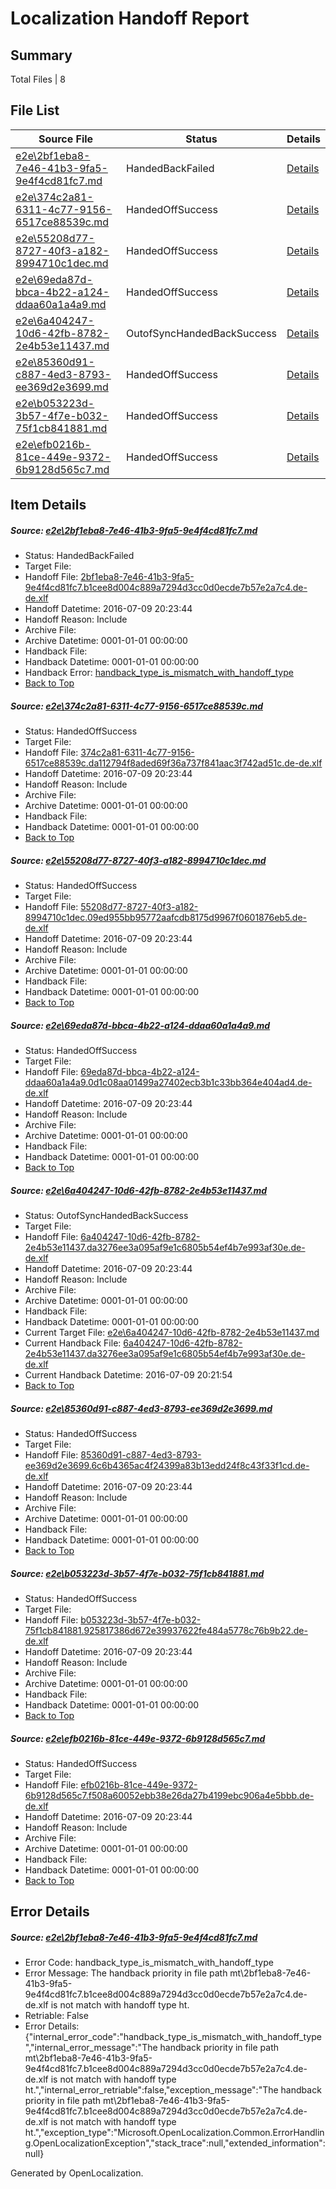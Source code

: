 # <a name='report-top'></a> Localization Handoff Report

## Summary
 Total Files | 8

## File List
 Source File | Status | Details 
 ----------- | ------ | ------- 
 [e2e\2bf1eba8-7e46-41b3-9fa5-9e4f4cd81fc7.md](https://github.com/OpenLocalizationTestOrg/oltest/blob/3d96549199d50b877396b059fb37003fdd40d565/e2e/2bf1eba8-7e46-41b3-9fa5-9e4f4cd81fc7.md) | HandedBackFailed | [Details](#d51412722b7e266aec37768b9708e13c1c1be79c1)
 [e2e\374c2a81-6311-4c77-9156-6517ce88539c.md](https://github.com/OpenLocalizationTestOrg/oltest/blob/a4f5210fbcd22a23c2dc7dbe537678769e05ad08/e2e/374c2a81-6311-4c77-9156-6517ce88539c.md) | HandedOffSuccess | [Details](#55dbce6fa99bcc230a2d22e96ae4adfd45a9356d2)
 [e2e\55208d77-8727-40f3-a182-8994710c1dec.md](https://github.com/OpenLocalizationTestOrg/oltest/blob/ab75b0364d64b90ec79e37cbb01a95ff980a27ef/e2e/55208d77-8727-40f3-a182-8994710c1dec.md) | HandedOffSuccess | [Details](#41bac9f8471eb4a243f0f65e63b21c2c9c34ad574)
 [e2e\69eda87d-bbca-4b22-a124-ddaa60a1a4a9.md](https://github.com/OpenLocalizationTestOrg/oltest/blob/d917264d06ec50725863e5e4f97e6987bfaef2e2/e2e/69eda87d-bbca-4b22-a124-ddaa60a1a4a9.md) | HandedOffSuccess | [Details](#d679c2cc9bb51914a0888816c7ec05bafdce1dde5)
 [e2e\6a404247-10d6-42fb-8782-2e4b53e11437.md](https://github.com/OpenLocalizationTestOrg/oltest/blob/33354a7493b11b5784d84311e35614800d6a3165/e2e/6a404247-10d6-42fb-8782-2e4b53e11437.md) | OutofSyncHandedBackSuccess | [Details](#2bbe799a80b8e34592f6ffbd3b862e078ad750de6)
 [e2e\85360d91-c887-4ed3-8793-ee369d2e3699.md](https://github.com/OpenLocalizationTestOrg/oltest/blob/23ebabba8b0960d6d5e3437df37e0e357980a8fb/e2e/85360d91-c887-4ed3-8793-ee369d2e3699.md) | HandedOffSuccess | [Details](#60296c8e05bc1bd2f57103f5c2069ae1993ee47e7)
 [e2e\b053223d-3b57-4f7e-b032-75f1cb841881.md](https://github.com/OpenLocalizationTestOrg/oltest/blob/bae45dfbd10811fb3a690f27746c58f81a32daf7/e2e/b053223d-3b57-4f7e-b032-75f1cb841881.md) | HandedOffSuccess | [Details](#7b70dda13472c0b811c5678cbefb4e2675e5cef810)
 [e2e\efb0216b-81ce-449e-9372-6b9128d565c7.md](https://github.com/OpenLocalizationTestOrg/oltest/blob/6ca3867048601e8f5dc12bb972f29e4fe541cd4a/e2e/efb0216b-81ce-449e-9372-6b9128d565c7.md) | HandedOffSuccess | [Details](#1c981e90c657e85796ebaa7515a4d1b9b149f2c115)

## Item Details
##### <a name='d51412722b7e266aec37768b9708e13c1c1be79c1'></a> Source: [e2e\2bf1eba8-7e46-41b3-9fa5-9e4f4cd81fc7.md](https://github.com/OpenLocalizationTestOrg/oltest/blob/3d96549199d50b877396b059fb37003fdd40d565/e2e/2bf1eba8-7e46-41b3-9fa5-9e4f4cd81fc7.md)
* Status: HandedBackFailed
* Target File: 
* Handoff File: [2bf1eba8-7e46-41b3-9fa5-9e4f4cd81fc7.b1cee8d004c889a7294d3cc0d0ecde7b57e2a7c4.de-de.xlf](https://github.com/OpenLocalizationTestOrg/olhandoff-e2e/blob/2b935ff4968fb2cd2d0d6a5a4fe6c2160a15fad9/ol-handoff/OpenLocalizationTestOrg/oltest-dede-fly/ci/mt/2bf1eba8-7e46-41b3-9fa5-9e4f4cd81fc7.b1cee8d004c889a7294d3cc0d0ecde7b57e2a7c4.de-de.xlf)
* Handoff Datetime: 2016-07-09 20:23:44
* Handoff Reason: Include
* Archive File: 
* Archive Datetime: 0001-01-01 00:00:00
* Handback File: 
* Handback Datetime: 0001-01-01 00:00:00
* Handback Error: [handback_type_is_mismatch_with_handoff_type](#d51412722b7e266aec37768b9708e13c1c1be79c1handback_type_is_mismatch_with_handoff_type)
* [Back to Top](#report-top)

##### <a name='55dbce6fa99bcc230a2d22e96ae4adfd45a9356d2'></a> Source: [e2e\374c2a81-6311-4c77-9156-6517ce88539c.md](https://github.com/OpenLocalizationTestOrg/oltest/blob/a4f5210fbcd22a23c2dc7dbe537678769e05ad08/e2e/374c2a81-6311-4c77-9156-6517ce88539c.md)
* Status: HandedOffSuccess
* Target File: 
* Handoff File: [374c2a81-6311-4c77-9156-6517ce88539c.da112794f8aded69f36a737f841aac3f742ad51c.de-de.xlf](https://github.com/OpenLocalizationTestOrg/olhandoff-e2e/blob/2b935ff4968fb2cd2d0d6a5a4fe6c2160a15fad9/ol-handoff/OpenLocalizationTestOrg/oltest-dede-fly/ci/mt/374c2a81-6311-4c77-9156-6517ce88539c.da112794f8aded69f36a737f841aac3f742ad51c.de-de.xlf)
* Handoff Datetime: 2016-07-09 20:23:44
* Handoff Reason: Include
* Archive File: 
* Archive Datetime: 0001-01-01 00:00:00
* Handback File: 
* Handback Datetime: 0001-01-01 00:00:00
* [Back to Top](#report-top)

##### <a name='41bac9f8471eb4a243f0f65e63b21c2c9c34ad574'></a> Source: [e2e\55208d77-8727-40f3-a182-8994710c1dec.md](https://github.com/OpenLocalizationTestOrg/oltest/blob/ab75b0364d64b90ec79e37cbb01a95ff980a27ef/e2e/55208d77-8727-40f3-a182-8994710c1dec.md)
* Status: HandedOffSuccess
* Target File: 
* Handoff File: [55208d77-8727-40f3-a182-8994710c1dec.09ed955bb95772aafcdb8175d9967f0601876eb5.de-de.xlf](https://github.com/OpenLocalizationTestOrg/olhandoff-e2e/blob/2b935ff4968fb2cd2d0d6a5a4fe6c2160a15fad9/ol-handoff/OpenLocalizationTestOrg/oltest-dede-fly/ci/mt/55208d77-8727-40f3-a182-8994710c1dec.09ed955bb95772aafcdb8175d9967f0601876eb5.de-de.xlf)
* Handoff Datetime: 2016-07-09 20:23:44
* Handoff Reason: Include
* Archive File: 
* Archive Datetime: 0001-01-01 00:00:00
* Handback File: 
* Handback Datetime: 0001-01-01 00:00:00
* [Back to Top](#report-top)

##### <a name='d679c2cc9bb51914a0888816c7ec05bafdce1dde5'></a> Source: [e2e\69eda87d-bbca-4b22-a124-ddaa60a1a4a9.md](https://github.com/OpenLocalizationTestOrg/oltest/blob/d917264d06ec50725863e5e4f97e6987bfaef2e2/e2e/69eda87d-bbca-4b22-a124-ddaa60a1a4a9.md)
* Status: HandedOffSuccess
* Target File: 
* Handoff File: [69eda87d-bbca-4b22-a124-ddaa60a1a4a9.0d1c08aa01499a27402ecb3b1c33bb364e404ad4.de-de.xlf](https://github.com/OpenLocalizationTestOrg/olhandoff-e2e/blob/2b935ff4968fb2cd2d0d6a5a4fe6c2160a15fad9/ol-handoff/OpenLocalizationTestOrg/oltest-dede-fly/ci/mt/69eda87d-bbca-4b22-a124-ddaa60a1a4a9.0d1c08aa01499a27402ecb3b1c33bb364e404ad4.de-de.xlf)
* Handoff Datetime: 2016-07-09 20:23:44
* Handoff Reason: Include
* Archive File: 
* Archive Datetime: 0001-01-01 00:00:00
* Handback File: 
* Handback Datetime: 0001-01-01 00:00:00
* [Back to Top](#report-top)

##### <a name='2bbe799a80b8e34592f6ffbd3b862e078ad750de6'></a> Source: [e2e\6a404247-10d6-42fb-8782-2e4b53e11437.md](https://github.com/OpenLocalizationTestOrg/oltest/blob/33354a7493b11b5784d84311e35614800d6a3165/e2e/6a404247-10d6-42fb-8782-2e4b53e11437.md)
* Status: OutofSyncHandedBackSuccess
* Target File: 
* Handoff File: [6a404247-10d6-42fb-8782-2e4b53e11437.da3276ee3a095af9e1c6805b54ef4b7e993af30e.de-de.xlf](https://github.com/OpenLocalizationTestOrg/olhandoff-e2e/blob/2b935ff4968fb2cd2d0d6a5a4fe6c2160a15fad9/ol-handoff/OpenLocalizationTestOrg/oltest-dede-fly/ci/mt/6a404247-10d6-42fb-8782-2e4b53e11437.da3276ee3a095af9e1c6805b54ef4b7e993af30e.de-de.xlf)
* Handoff Datetime: 2016-07-09 20:23:44
* Handoff Reason: Include
* Archive File: 
* Archive Datetime: 0001-01-01 00:00:00
* Handback File: 
* Handback Datetime: 0001-01-01 00:00:00
* Current Target File: [e2e\6a404247-10d6-42fb-8782-2e4b53e11437.md](https://github.com/OpenLocalizationTestOrg/oltest-dede-fly/blob/755faf5faae910ce3f3f0fc3dd7072dd22974795/e2e/6a404247-10d6-42fb-8782-2e4b53e11437.md)
* Current Handback File: [6a404247-10d6-42fb-8782-2e4b53e11437.da3276ee3a095af9e1c6805b54ef4b7e993af30e.de-de.xlf](https://github.com/OpenLocalizationTestOrg/olhandback-e2e/blob/a488f42826e8370d5f07b5d61b4adad059b97679/ol-handback/OpenLocalizationTestOrg/oltest-dede-fly/ci/6a404247-10d6-42fb-8782-2e4b53e11437.da3276ee3a095af9e1c6805b54ef4b7e993af30e.de-de.xlf)
* Current Handback Datetime: 2016-07-09 20:21:54
* [Back to Top](#report-top)

##### <a name='60296c8e05bc1bd2f57103f5c2069ae1993ee47e7'></a> Source: [e2e\85360d91-c887-4ed3-8793-ee369d2e3699.md](https://github.com/OpenLocalizationTestOrg/oltest/blob/23ebabba8b0960d6d5e3437df37e0e357980a8fb/e2e/85360d91-c887-4ed3-8793-ee369d2e3699.md)
* Status: HandedOffSuccess
* Target File: 
* Handoff File: [85360d91-c887-4ed3-8793-ee369d2e3699.6c6b4365ac4f24399a83b13edd24f8c43f33f1cd.de-de.xlf](https://github.com/OpenLocalizationTestOrg/olhandoff-e2e/blob/2b935ff4968fb2cd2d0d6a5a4fe6c2160a15fad9/ol-handoff/OpenLocalizationTestOrg/oltest-dede-fly/ci/mt/85360d91-c887-4ed3-8793-ee369d2e3699.6c6b4365ac4f24399a83b13edd24f8c43f33f1cd.de-de.xlf)
* Handoff Datetime: 2016-07-09 20:23:44
* Handoff Reason: Include
* Archive File: 
* Archive Datetime: 0001-01-01 00:00:00
* Handback File: 
* Handback Datetime: 0001-01-01 00:00:00
* [Back to Top](#report-top)

##### <a name='7b70dda13472c0b811c5678cbefb4e2675e5cef810'></a> Source: [e2e\b053223d-3b57-4f7e-b032-75f1cb841881.md](https://github.com/OpenLocalizationTestOrg/oltest/blob/bae45dfbd10811fb3a690f27746c58f81a32daf7/e2e/b053223d-3b57-4f7e-b032-75f1cb841881.md)
* Status: HandedOffSuccess
* Target File: 
* Handoff File: [b053223d-3b57-4f7e-b032-75f1cb841881.925817386d672e39937622fe484a5778c76b9b22.de-de.xlf](https://github.com/OpenLocalizationTestOrg/olhandoff-e2e/blob/2b935ff4968fb2cd2d0d6a5a4fe6c2160a15fad9/ol-handoff/OpenLocalizationTestOrg/oltest-dede-fly/ci/mt/b053223d-3b57-4f7e-b032-75f1cb841881.925817386d672e39937622fe484a5778c76b9b22.de-de.xlf)
* Handoff Datetime: 2016-07-09 20:23:44
* Handoff Reason: Include
* Archive File: 
* Archive Datetime: 0001-01-01 00:00:00
* Handback File: 
* Handback Datetime: 0001-01-01 00:00:00
* [Back to Top](#report-top)

##### <a name='1c981e90c657e85796ebaa7515a4d1b9b149f2c115'></a> Source: [e2e\efb0216b-81ce-449e-9372-6b9128d565c7.md](https://github.com/OpenLocalizationTestOrg/oltest/blob/6ca3867048601e8f5dc12bb972f29e4fe541cd4a/e2e/efb0216b-81ce-449e-9372-6b9128d565c7.md)
* Status: HandedOffSuccess
* Target File: 
* Handoff File: [efb0216b-81ce-449e-9372-6b9128d565c7.f508a60052ebb38e26da27b4199ebc906a4e5bbb.de-de.xlf](https://github.com/OpenLocalizationTestOrg/olhandoff-e2e/blob/2b935ff4968fb2cd2d0d6a5a4fe6c2160a15fad9/ol-handoff/OpenLocalizationTestOrg/oltest-dede-fly/ci/mt/efb0216b-81ce-449e-9372-6b9128d565c7.f508a60052ebb38e26da27b4199ebc906a4e5bbb.de-de.xlf)
* Handoff Datetime: 2016-07-09 20:23:44
* Handoff Reason: Include
* Archive File: 
* Archive Datetime: 0001-01-01 00:00:00
* Handback File: 
* Handback Datetime: 0001-01-01 00:00:00
* [Back to Top](#report-top)


## Error Details
##### <a name='d51412722b7e266aec37768b9708e13c1c1be79c1handback_type_is_mismatch_with_handoff_type'></a> Source: [e2e\2bf1eba8-7e46-41b3-9fa5-9e4f4cd81fc7.md](#d51412722b7e266aec37768b9708e13c1c1be79c1)
* Error Code: handback_type_is_mismatch_with_handoff_type
* Error Message: The handback priority in file path mt\2bf1eba8-7e46-41b3-9fa5-9e4f4cd81fc7.b1cee8d004c889a7294d3cc0d0ecde7b57e2a7c4.de-de.xlf is not match with handoff type ht.
* Retriable: False
* Error Details: {"internal_error_code":"handback_type_is_mismatch_with_handoff_type","internal_error_message":"The handback priority in file path mt\\2bf1eba8-7e46-41b3-9fa5-9e4f4cd81fc7.b1cee8d004c889a7294d3cc0d0ecde7b57e2a7c4.de-de.xlf is not match with handoff type ht.","internal_error_retriable":false,"exception_message":"The handback priority in file path mt\\2bf1eba8-7e46-41b3-9fa5-9e4f4cd81fc7.b1cee8d004c889a7294d3cc0d0ecde7b57e2a7c4.de-de.xlf is not match with handoff type ht.","exception_type":"Microsoft.OpenLocalization.Common.ErrorHandling.OpenLocalizationException","stack_trace":null,"extended_information":null}


Generated by OpenLocalization.
